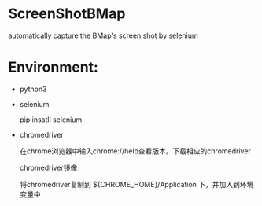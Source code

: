 # ScreenShotBMap
automatically capture the BMap's screen shot by selenium

# Environment:
- python3

- selenium
    
    pip insatll selenium

- chromedriver

    在chrome浏览器中输入chrome://help查看版本。下载相应的chromedriver

    [chromedriver镜像](npm.taobao.org/mirrors/chromedriver/)

    将chromedriver复制到 ${CHROME_HOME}/Application 下，并加入到环境变量中


    